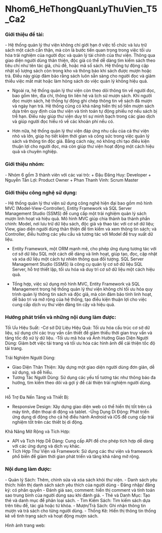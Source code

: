 # Nhom6_HeThongQuanLyThuVien_T5_Ca2
<h3>Giới thiệu đề tài:</h3>
- Hệ thống quản lý thư viện không chỉ giới hạn ở việc tổ chức và lưu trữ sách một cách cẩn thận, mà còn là bước tiến quan trọng trong việc tối ưu hóa trải nghiệm của người đọc và quản lý tài chính của thư viện. Thông qua giao diện người dùng thân thiện, độc giả có thể dễ dàng tìm kiếm sách theo tiêu chí như tên tác giả, chủ đề, hoặc mã số sách. Hệ thống tự động cập nhật số lượng sách còn trong kho và thông báo khi sách được mượn hoặc trả. Điều này giúp đảm bảo rằng sách luôn sẵn sàng cho người đọc và giảm thiểu việc mất mát hoặc làm hỏng sách do việc quản lý không hiệu quả.

- Ngoài ra, hệ thống quản lý thư viện còn theo dõi thông tin về người đọc, bao gồm tên, địa chỉ, thông tin liên hệ và lịch sử mượn sách. Khi người đọc mượn sách, hệ thống tự động ghi chép thông tin về sách đã mượn và ngày hạn trả. Hệ thống cũng có khả năng hiển thị số tiền mượn sách dựa trên quy định của thư viện và tính toán tự động phiếu nợ nếu sách bị trễ hạn. Điều này giúp thư viện duy trì sự minh bạch trong các giao dịch và giúp người đọc hiểu rõ về các khoản phí nếu có.

- Hơn nữa, hệ thống quản lý thư viện đáp ứng nhu cầu của cả thư viện nhỏ và lớn, giúp họ tiết kiệm thời gian và công sức trong việc quản lý sách và thông tin độc giả. Bằng cách này, nó không chỉ tạo điều kiện thuận lợi cho người đọc, mà còn giúp thư viện hoạt động một cách hiệu quả và chuyên nghiệp.

<h3>Giới thiệu nhóm:</h3>
- Nhóm 6 gồm 3 thành viên với các vai trò:
+ Đậu Đăng Huy: Developer
+ Nguyễn Tấn Lợi: Product Owner
+ Phan Thanh Vinh: Scrum Master

<h3>Giới thiệu công nghệ sử dụng:</h3>
- Hệ thống quản lý thư viện sử dụng công nghệ hiện đại bao gồm mô hình MVC (Model-View-Controller), Entity Framework và SQL Server Management Studio (SSMS) để cung cấp một trải nghiệm quản lý sách mượn linh hoạt và hiệu quả. Mô hình MVC giúp chia thành ba thành phần chính: Model, nơi lưu trữ dữ liệu sách, độc giả và thao tác với cơ sở dữ liệu; View, giao diện người dùng thân thiện để tìm kiếm và xem thông tin sách; và Controller, điều hướng các yêu cầu và tương tác với Model để truy xuất dữ liệu.

- Entity Framework, một ORM mạnh mẽ, cho phép ứng dụng tương tác với cơ sở dữ liệu SQL một cách dễ dàng và linh hoạt, giúp tạo, đọc, cập nhật và xóa dữ liệu một cách tự nhiên thông qua đối tượng. SQL Server Management Studio (SSMS) là công cụ quản lý cơ sở dữ liệu SQL Server, hỗ trợ thiết lập, tối ưu hóa và duy trì cơ sở dữ liệu một cách hiệu quả.

- Tổng hợp, việc sử dụng mô hình MVC, Entity Framework và SQL Management trong hệ thống quản lý thư viện không chỉ tối ưu hóa quy trình quản lý thông tin sách và độc giả, mà còn đảm bảo tính linh hoạt, dễ bảo trì và mở rộng của hệ thống, tạo điều kiện thuận lợi cho việc cung cấp dịch vụ thư viện đáng tin cậy và hiệu quả.

<h3>Hướng phát triển và những nội dung làm được:</h3>
Tối Ưu Hiệu Suất:
-Cơ sở Dữ Liệu Hiệu Quả: Tối ưu hóa cấu trúc cơ sở dữ liệu, sử dụng chỉ các truy vấn cần thiết để giảm thiểu thời gian truy vấn và tăng tốc độ xử lý dữ liệu.
-Tối ưu mã hóa và Ảnh Hưởng Giao Diện Người Dùng: Giảm bớt việc tải trang và tối ưu hóa các hình ảnh để cải thiện tốc độ tải trang.

 Trải Nghiệm Người Dùng:
- Giao Diện Thân Thiện: Xây dựng một giao diện người dùng đơn giản, dễ sử dụng, và dễ hiểu.
- Tương Tác Người Dùng: Sử dụng các yếu tố tương tác như thông báo đa hướng, tìm kiếm theo dõi và gợi ý để cải thiện trải nghiệm người dùng.
- 
Hỗ Trợ Đa Nền Tảng và Thiết Bị:
- Responsive Design: Xây dựng giao diện web có thể hiển thị tốt trên cả máy tính, điện thoại di động và tablet.
-Ứng Dụng Di Động: Phát triển ứng dụng di động cho cả hệ điều hành Android và iOS để cung cấp trải nghiệm tốt trên các thiết bị di động.

Khả Năng Mở Rộng và Tích Hợp:
-  API và Tích Hợp Dễ Dàng: Cung cấp API để cho phép tích hợp dễ dàng với các ứng dụng và dịch vụ khác.
- Tích Hợp Thư Viện và Framework: Sử dụng các thư viện và framework phổ biến để giảm thời gian phát triển và tăng khả năng mở rộng.

<h3>Nội dung làm được:</h3>
- Quản lý Sách: Thêm, chỉnh sửa và xóa sách khỏi thư viện.
- Danh sách yêu thích: hiển thị danh sách sách yêu thích của người dùng
- Đăng nhập/ đăng ký: có phân quyền
- Đánh giá sao, comment: hiển thị comment và tính toán sao trung bình của người dùng sau khi đánh giá.
- Thẻ và Danh Mục: Tạo thẻ và danh mục để phân loại sách. 
- Tìm Kiếm Sách: Tìm kiếm sách dựa trên tiêu đề, tác giả hoặc từ khóa. 
- Mượn/Trả Sách: Ghi nhận thông tin mượn và trả sách cho từng người dùng. 
- Thống Kê: Hiển thị thông tin thống kê về tình trạng sách và hoạt động mượn sách.

Hình ảnh trang web:
